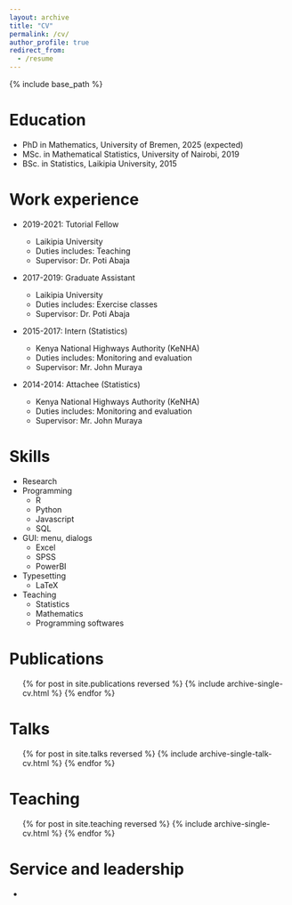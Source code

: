 ```yaml
---
layout: archive
title: "CV"
permalink: /cv/
author_profile: true
redirect_from:
  - /resume
---
```


{% include base_path %}

Education
======
* PhD in Mathematics, University of Bremen, 2025 (expected)
* MSc. in Mathematical Statistics, University of Nairobi, 2019
* BSc. in Statistics, Laikipia University, 2015

Work experience
======
* 2019-2021: Tutorial Fellow
  * Laikipia University
  * Duties includes: Teaching
  * Supervisor: Dr. Poti Abaja
    
* 2017-2019: Graduate Assistant
  * Laikipia University
  * Duties includes: Exercise classes
  * Supervisor: Dr. Poti Abaja

* 2015-2017: Intern (Statistics)
  * Kenya National Highways Authority (KeNHA)
  * Duties includes: Monitoring and evaluation
  * Supervisor: Mr. John Muraya

* 2014-2014: Attachee (Statistics)
  * Kenya National Highways Authority (KeNHA)
  * Duties includes: Monitoring and evaluation
  * Supervisor: Mr. John Muraya

  
Skills
======
* Research
* Programming
  * R
  * Python
  * Javascript
  * SQL
* GUI: menu, dialogs
  * Excel
  * SPSS
  * PowerBI
* Typesetting
  * LaTeX
* Teaching
  * Statistics
  * Mathematics
  * Programming softwares
 
    
Publications
======
  <ul>{% for post in site.publications reversed %}
    {% include archive-single-cv.html %}
  {% endfor %}</ul>
  
Talks
======
  <ul>{% for post in site.talks reversed %}
    {% include archive-single-talk-cv.html  %}
  {% endfor %}</ul>
  
Teaching
======
  <ul>{% for post in site.teaching reversed %}
    {% include archive-single-cv.html %}
  {% endfor %}</ul>
  
Service and leadership
======
* 
